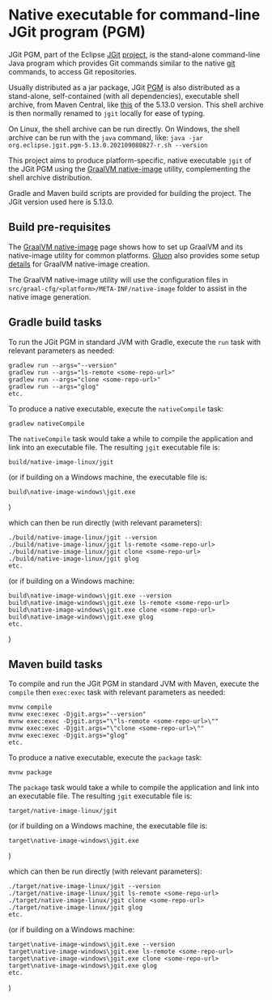 # Native executable for command-line JGit program (PGM)

JGit PGM, part of the Eclipse [JGit](https://git.eclipse.org/c/jgit/jgit.git/) [project](http://www.eclipse.org/jgit/),
is the stand-alone command-line Java program which provides Git commands similar
to the native [git](https://git-scm.com) commands, to access Git repositories.

Usually distributed as a jar package, JGit [PGM](https://git.eclipse.org/c/jgit/jgit.git/tree/org.eclipse.jgit.pgm)
is also distributed as a stand-alone, self-contained (with all dependencies), executable shell archive,
from Maven Central, like
[this](https://repo1.maven.org/maven2/org/eclipse/jgit/org.eclipse.jgit.pgm/5.13.0.202109080827-r/org.eclipse.jgit.pgm-5.13.0.202109080827-r.sh)
of the 5.13.0 version. This shell archive is then normally renamed to `jgit` locally for ease of typing.

On Linux, the shell archive can be run directly.
On Windows, the shell archive can be run with the `java` command, like:
`java -jar org.eclipse.jgit.pgm-5.13.0.202109080827-r.sh --version`

This project aims to produce platform-specific, native executable `jgit` of the JGit PGM
using the [GraalVM native-image](https://www.graalvm.org/reference-manual/native-image) utility,
complementing the shell archive distribution.

Gradle and Maven build scripts are provided for building the project. The JGit version used here is 5.13.0.

## Build pre-requisites

The [GraalVM native-image](https://www.graalvm.org/reference-manual/native-image) page
shows how to set up GraalVM and its native-image utility for common platforms.
[Gluon](https://gluonhq.com/) also provides some setup [details](https://docs.gluonhq.com/#_platforms)
for GraalVM native-image creation.

The GraalVM native-image utility will use the configuration files in
`src/graal-cfg/<platform>/META-INF/native-image` folder to assist in the native image generation.

## Gradle build tasks

To run the JGit PGM in standard JVM with Gradle, execute the `run` task
with relevant parameters as needed:

	gradlew run --args="--version"
	gradlew run --args="ls-remote <some-repo-url>"
	gradlew run --args="clone <some-repo-url>"
	gradlew run --args="glog"
	etc.

To produce a native executable, execute the `nativeCompile` task:

	gradlew nativeCompile

The `nativeCompile` task would take a while to compile the application and link into an executable file.
The resulting `jgit` executable file is:

	build/native-image-linux/jgit

(or if building on a Windows machine, the executable file is:

	build\native-image-windows\jgit.exe

)

which can then be run directly (with relevant parameters):

	./build/native-image-linux/jgit --version
	./build/native-image-linux/jgit ls-remote <some-repo-url>
	./build/native-image-linux/jgit clone <some-repo-url>
	./build/native-image-linux/jgit glog
	etc.

(or if building on a Windows machine:

	build\native-image-windows\jgit.exe --version
	build\native-image-windows\jgit.exe ls-remote <some-repo-url>
	build\native-image-windows\jgit.exe clone <some-repo-url>
	build\native-image-windows\jgit.exe glog
	etc.

)

## Maven build tasks

To compile and run the JGit PGM in standard JVM with Maven, execute the
`compile` then `exec:exec` task with relevant parameters as needed:

	mvnw compile
	mvnw exec:exec -Djgit.args="--version"
	mvnw exec:exec -Djgit.args="\"ls-remote <some-repo-url>\""
	mvnw exec:exec -Djgit.args="\"clone <some-repo-url>\""
	mvnw exec:exec -Djgit.args="glog"
	etc.

To produce a native executable, execute the `package` task:

	mvnw package

The `package` task would take a while to compile the application and link into an executable file.
The resulting `jgit` executable file is:

	target/native-image-linux/jgit

(or if building on a Windows machine, the executable file is:

	target\native-image-windows\jgit.exe

)

which can then be run directly (with relevant parameters):

	./target/native-image-linux/jgit --version
	./target/native-image-linux/jgit ls-remote <some-repo-url>
	./target/native-image-linux/jgit clone <some-repo-url>
	./target/native-image-linux/jgit glog
	etc.

(or if building on a Windows machine:

	target\native-image-windows\jgit.exe --version
	target\native-image-windows\jgit.exe ls-remote <some-repo-url>
	target\native-image-windows\jgit.exe clone <some-repo-url>
	target\native-image-windows\jgit.exe glog
	etc.

)


